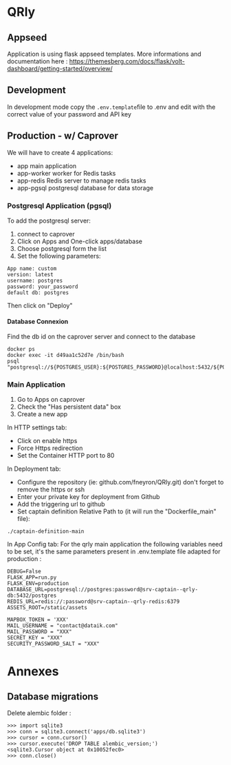 # QRly

## Appseed
Application is using flask appseed templates. More informations and documentation here : 
https://themesberg.com/docs/flask/volt-dashboard/getting-started/overview/

## Development
In development mode copy the ```.env.template```file to .env and edit with the correct value of your password and API key

## Production - w/ Caprover
We will have to create 4 applications:
- app main application
- app-worker worker for Redis tasks
- app-redis Redis server to manage redis tasks
- app-pgsql postgresql database for data storage



### Postgresql Application (pgsql)
To add the postgresql server: 
1. connect to caprover
2. Click on Apps and One-click apps/database
3. Choose postgresql form the list
4. Set the following parameters:
```
App name: custom
version: latest
username: postgres
password: your_password
default db: postgres
```
Then click on "Deploy"


#### Database Connexion
Find the db id on the caprover server and connect to the database
```
docker ps
docker exec -it d49aa1c52d7e /bin/bash
psql "postgresql://${POSTGRES_USER}:${POSTGRES_PASSWORD}@localhost:5432/${POSTGRES_DB}"
```


### Main Application

1. Go to Apps on caprover
2. Check the "Has persistent data" box
3. Create a new app 

In HTTP settings tab: 
- Click on enable https 
- Force Https redirection
- Set the Container HTTP port to 80

In Deployment tab:
- Configure the repository (ie: github.com/fneyron/QRly.git) don't forget to remove the https or ssh
- Enter your private key for deployment from Github
- Add the triggering url to github
- Set captain definition Relative Path to (it will run the "Dockerfile_main" file): 
```
./captain-definition-main
```

In App Config tab:
For the qrly main application the following variables need to be set, it's the same parameters present in .env.template file adapted for production :
```
DEBUG=False
FLASK_APP=run.py
FLASK_ENV=production
DATABASE_URL=postgresql://postgres:password@srv-captain--qrly-db:5432/postgres
REDIS_URL=redis://:password@srv-captain--qrly-redis:6379
ASSETS_ROOT=/static/assets

MAPBOX_TOKEN = 'XXX'
MAIL_USERNAME = "contact@dataik.com"
MAIL_PASSWORD = "XXX"
SECRET_KEY = "XXX"
SECURITY_PASSWORD_SALT = "XXX"

```


# Annexes
## Database migrations
Delete alembic folder : 
```
>>> import sqlite3
>>> conn = sqlite3.connect('apps/db.sqlite3')
>>> cursor = conn.cursor()
>>> cursor.execute('DROP TABLE alembic_version;')
<sqlite3.Cursor object at 0x10052fec0>
>>> conn.close()
```

